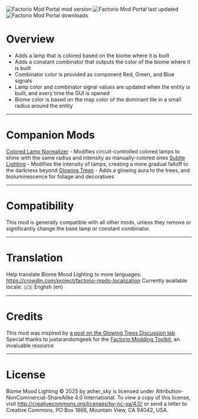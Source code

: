 ![Factorio Mod Portal mod version](https://img.shields.io/factorio-mod-portal/v/biome-mood-lighting) ![Factorio Mod Portal last updated](https://img.shields.io/factorio-mod-portal/last-updated/biome-mood-lighting) ![Factorio Mod Portal downloads](https://img.shields.io/factorio-mod-portal/dt/biome-mood-lighting)

# Overview

* Adds a lamp that is colored based on the biome where it is built
* Adds a constant combinator that outputs the color of the biome where it is built
* Combinator color is provided as component Red, Green, and Blue signals
* Lamp color and combinator signal values are updated when the entity is built, and every time the GUI is opened
* Biome color is based on the map color of the dominant tile in a small radius around the entity

***

# Companion Mods

[Colored Lamp Normalizer](https://mods.factorio.com/mod/circuit-color-lamp-light-parity) - Modifies circuit-controlled colored lamps to shine with the same radius and intensity as manually-colored ones
[Subtle Lighting](https://mods.factorio.com/mod/dim_lamps) - Modifies the intensity of lamps, creating a more gradual falloff to the darkness beyond
[Glowing Trees](https://mods.factorio.com/mod/glowing_trees) - Adds a glowing aura to the trees, and bioluminescence for foliage and decoratives

***

# Compatibility

This mod is generally compatible with all other mods, unless they remove or significantly change the base lamp or constant combinator.

***

# Translation

Help translate Biome Mood Lighting to more languages: https://crowdin.com/project/factorio-mods-localization
Currently available locale:
🇺🇸 English (en)

***

# Credits

This mod was inspired by [a post on the Glowing Trees Discussion tab](https://mods.factorio.com/mod/glowing_trees/discussion/67790efaf222dda95da53fa0)
Special thanks to justarandomgeek for the [Factorio Modding Toolkit](https://github.com/justarandomgeek/vscode-factoriomod-debug), an invaluable resource

***

# License

Biome Mood Lighting © 2025 by asher_sky is licensed under Attribution-NonCommercial-ShareAlike 4.0 International.
To view a copy of this license, visit http://creativecommons.org/licenses/by-nc-sa/4.0/
or send a letter to Creative Commons, PO Box 1866, Mountain View, CA 94042, USA.
